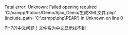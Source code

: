 Fatal error: Unknown: Failed opening required 'C:/xampp/htdocs/Demo/Ajax\_Demo/生成XML文件.php' \(include\_path='C:\xampp\php\PEAR'\) in Unknown on line 0







PHP的中文问题！文件名为中文显示找不到

